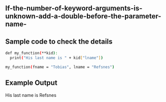 ## If-the-number-of-keyword-arguments-is-unknown-add-a-double-before-the-parameter-name-
## Sample code to check the details 
```sh
def my_function(**kid):
  print("His last name is " + kid["lname"])

my_function(fname = "Tobias", lname = "Refsnes")
```
## Example Output
His last name is Refsnes
